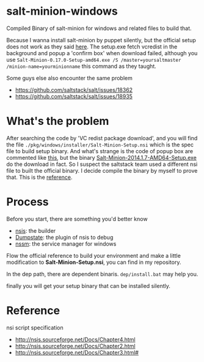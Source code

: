 # salt-minion-windows
Compiled Binary of salt-minion for windows and related files to build that.

Because I wanna install salt-minion by puppet silently, but the official setup does not work as they said [here](http://docs.saltstack.com/en/latest/topics/installation/windows.html). The setup.exe fetch vcredist in the background and popup a 'confirm box' when
 download failed, although you use `Salt-Minion-0.17.0-Setup-amd64.exe /S /master=yoursaltmaster /minion-name=yourminionname` this command as they taught.

Some guys else also encounter the same problem

* <https://github.com/saltstack/salt/issues/18362>
* <https://github.com/saltstack/salt/issues/18935>
 
# What's the problem


After searching the code by 'VC redist package download', and you will find the file `./pkg/windows/installer/Salt-Minion-Setup.nsi` which is the spec file to build setup binary. And what's strange is the code of popup box are commented like [this](https://github.com/saltstack/salt/blob/2014.7/pkg/windows/installer/Salt-Minion-Setup.nsi#L184), but the binary [Salt-Minion-2014.1.7-AMD64-Setup.exe](https://docs.saltstack.com/downloads/Salt-Minion-2014.1.7-AMD64-Setup.exe) do the download in fact. So I suspect the saltstack team used a different nsi file to built the official binary. I decide compile the binary by myself to prove that. This is the [reference](http://docs.saltstack.com/en/latest/topics/installation/windows.html#setting-up-a-windows-build-environment).

# Process

Before you start, there are something you'd better know

* [nsis](http://nsis.sourceforge.net/Download): the builder
* [Dumpstate](http://www.sullust.net/sw/dumpstate/): the plugin of nsis to debug
* [nssm](https://nssm.cc/): the service manager for windows

Flow the official reference to build your environment and make a little modification to **Salt-Minion-Setup.nsi**, you can find in my repository.

In the dep path, there are dependent binaris. `dep/install.bat` may help you.

finally you will get your setup binary that can be installed silently.

# Reference

nsi script specification

* http://nsis.sourceforge.net/Docs/Chapter4.html
* http://nsis.sourceforge.net/Docs/Chapter2.html
* http://nsis.sourceforge.net/Docs/Chapter3.html#




